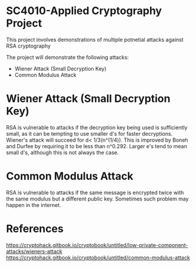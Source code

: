 # SC4010-Applied Cryptography Project

This project involves demonstrations of multiple potnetial attacks against RSA cryptography

The project will demonstrate the following attacks:
- Wiener Attack (Small Decryption Key)
- Common Modulus Attack


# Wiener Attack (Small Decryption Key)
RSA is vulnerable to attacks if the decryption key being used is sufficiently small, as it can be tempting to use smaller d's for faster decryptions. Wiener's attack will succeed for d< 1/3(n^(1/4)). This is improved by Boneh and Durfee by requiring it to be less than n^0.292. Larger e's tend to mean small d's, although this is not always the case. 

# Common Modulus Attack
RSA is vulnerable to attacks if the same message is encrypted twice with the same modulus but a different public key. Sometimes such problem may happen in the internet.

# References 
https://cryptohack.gitbook.io/cryptobook/untitled/low-private-component-attacks/wieners-attack 
https://cryptohack.gitbook.io/cryptobook/untitled/common-modulus-attack
